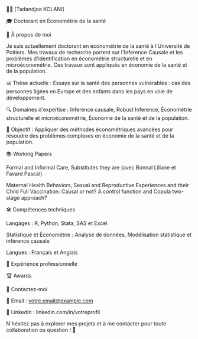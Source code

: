 👨‍🏫 [Tadandjoa KOLANI]

🎓 Doctorant en Économétrie de la santé

📌 À propos de moi

Je suis actuellement doctorant en économétrie de la santé à l'Université de Poitiers.
Mes travaux de recherche portent sur l'Inference Causale et les problèmes d'identification en économétrie structurelle et en microéconométrie. Ces travaux sont appliqués en économie de la santé et de la population.

📊 Thèse actuelle : Essays sur la santé des personnes vulnérables : cas des personnes âgées en Europe et des enfants dans les pays en voie de développement.

🔍 Domaines d'expertise : Inference causale, Robust Inference, Économétrie structurelle et microéconométrie, Économie de la santé et de la population.

🎯 Objectif : Appliquer des méthodes économétriques avancées pour résoudre des problèmes complexes en économie de la santé et de la population.

📚 Working Papers

Formal and Informal Care, Substitutes they are (avec Bonnal Liliane et Favard Pascal)

Maternal Health Behaviors, Sexual and Reproductive Experiences and their Child Full Vaccination: Causal or not? A control function and Copula two-stage approach?

🛠️ Compétences techniques

Langages : R, Python, Stata, SAS et Excel

Statistique et Économétrie : Analyse de données, Modélisation statistique et inférence causale

Langues : Français et Anglais

💼 Expérience professionnelle

🏆 Awards



📩 Contactez-moi

📧 Email : votre.email@example.com

👔 LinkedIn : linkedin.com/in/votreprofil

N'hésitez pas à explorer mes projets et à me contacter pour toute collaboration ou question ! 🚀

